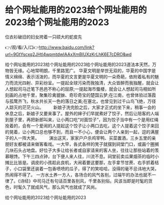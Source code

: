 # 给个网址能用的2023给个网址能用的2023给个网址能用的2023
位衣衫破旧的妇女挎着一只硕大的蛇皮先

👉/观/看/入/口👉http://www.baidu.com/link?url=9GtYscxq2JHtl4wpmtdwIAAxXmBlUXzKrLhK6E7cDRO&wd

给个网址能用的2023给个网址能用的2023给个网址能用的2023道法本天然，万物皆无缘。心地常明朗，千里路宽广。
华夏文明是举世无双的，华夏的中国字是情义绵绵、表示活泼的，而华夏的文言更是华夏文明的一朵奇葩，依附着私有的魅力而流光四射、异彩纷呈。一提起全球污染而我独清，大众皆醉而我独醒，就会让人想起司马迁笔下邑邑不称心的屈原;一提起海市蜃楼，就会让人想起司马相如所刻画的占地千里，聚集珍禽貔貅、奇珍奇宝的楚国云梦;在江南，也曾体验过落霞与孤鹜齐飞，秋水共长天一色的落日之美;在塞北，也曾见到过千山鸟飞绝，万径人踪灭的茫茫火山。
　　新娘子洗完脸之后，大家才正式的坐下来，稍事一会的休息之后，新娘子又要来事了。屋外的婶子们早就煮好了饺子，然后让陪客的人端到屋子里，再把新郎叫来，让小两口吃“对面饺子”，因为饺子当中有一个是用红绳拴着的，会有一个爱闹的人提起这个饺子让小两口去吃，这个人提着这个饺子来回的晃着，让小两口总也够不到，而且一不小心，便会让两个人亲到一起，逗的满屋子的人一阵大笑。
　　演出这天，家家户户杀鸡宰鸭、买菜置酒，三乡五里的亲朋好友都被请来做客看戏。一大早，各式各样的凳子就摆到祠堂门口，或画个圈搁几块石头占地盘。好位子大多让给长者或自家请来的客人坐，往往让那些站着的羡慕眼馋。下午三四点钟，台下便人来人往，川流不息。祠堂前卖瓜果烟茶的临时小摊比比皆是。调皮的小孩趁此良机，大闹着要这要那，左手拿节甘蔗、右手抓着桔子，小口袋里还装着一包香喷喷的瓜子，得了的笑哈哈，没得的毫不忌讳地大哭，热闹得不得了。
一方水土养一方人，各场合的风气各别，过端午的办法也就不一律了。《诗经》中司马迁有句话百里各别风，千里各别俗。风该当即是时髦的货色，时髦久了就成风气，那么风气也就成了风尚。

给个网址能用的2023给个网址能用的2023
